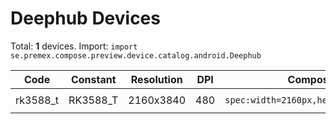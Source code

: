 # Deephub Devices

Total: **1** devices. Import: `import se.premex.compose.preview.device.catalog.android.Deephub`

| Code | Constant | Resolution | DPI | Compose Spec | Preview Usage |
|------|----------|------------|-----|-------------|---------------|
| rk3588_t | RK3588_T | 2160x3840 | 480 | `spec:width=2160px,height=3840px,dpi=480` | `@Preview(device = Deephub.RK3588_T)` |

<!-- Generated automatically. Do not edit manually. -->
